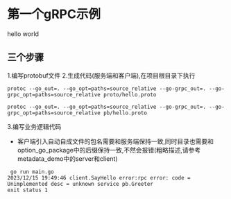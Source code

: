 # 第一个gRPC示例


hello world

## 三个步骤
1.编写protobuf文件 
2.生成代码(服务端和客户端),在项目根目录下执行
```
protoc --go_out=. --go_opt=paths=source_relative --go-grpc_out=. --go-grpc_opt=paths=source_relative proto/hello.proto

protoc --go_out=. --go_opt=paths=source_relative --go-grpc_out=. --go-grpc_opt=paths=source_relative pb/hello.proto
```
3.编写业务逻辑代码

- 客户端引入自动自成文件的包名需要和服务端保持一致,同时目录也需要和option_go_package中的后缀保持一致,不然会报错(粗略描述,请参考metadata_demo中的server和client)
```
 go run main.go 
2023/12/15 19:49:46 client.SayHello error:rpc error: code = Unimplemented desc = unknown service pb.Greeter
exit status 1

```
